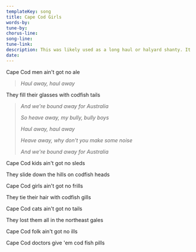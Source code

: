 ```yaml
---
templateKey: song
title: Cape Cod Girls  
words-by:
tune-by:
chorus-line:
song-line:
tune-link:
description: This was likely used as a long haul or halyard shanty. It's a variant on 'South Australia'. The named town could be substituted for the name of another fishing town, should the sailors wish the song's jokes to be at someone else's expense!
date:
---
```

Cape Cod men ain\'t got no ale

> *Haul away, haul away*

They fill their glasses with codfish tails

> *And we\'re bound away for Australia*
>
> *So heave away, my bully, bully boys*
>
> *Haul away, haul away*
>
> *Heave away, why don't you make some noise*
>
> *And we\'re bound away for Australia*

Cape Cod kids ain\'t got no sleds

They slide down the hills on codfish heads

Cape Cod girls ain\'t got no frills

They tie their hair with codfish gills

Cape Cod cats ain\'t got no tails

They lost them all in the northeast gales

Cape Cod folk ain't got no ills

Cape Cod doctors give 'em cod fish pills
